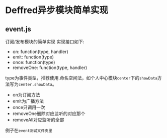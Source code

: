 # Deffred异步模块简单实现

## event.js
订阅/发布模块的简单实现
实现接口如下:

- on: function(type, handler)
- emit: function(type)
- once: function(type)
- removeOne: function(type, handler)

type为事件类型，推荐使用.命名空间法，如个人中心模块`center`下的`showData`方法写为`center.showData`。

- on为订阅方法
- emit为广播方法
- once只调用一次
- removeOne删除对应监听的对应那个
- removeAll对应监听的全部

例子在`event测试文件夹里`
